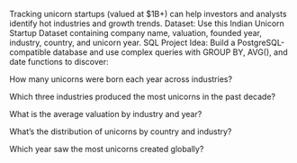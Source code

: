 Tracking unicorn startups (valued at $1B+) can help investors and analysts identify hot industries and growth trends.
Dataset: Use this Indian Unicorn Startup Dataset containing company name, valuation, founded year, industry, country, and unicorn year.
SQL Project Idea: Build a PostgreSQL-compatible database and use complex queries with GROUP BY, AVG(), and date functions to discover:

How many unicorns were born each year across industries?

Which three industries produced the most unicorns in the past decade?

What is the average valuation by industry and year?

What’s the distribution of unicorns by country and industry?

Which year saw the most unicorns created globally?
